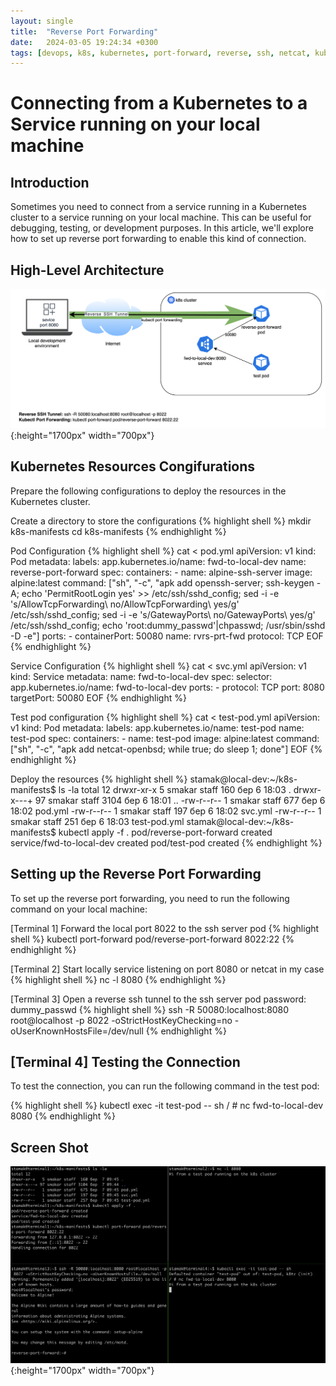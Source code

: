 ```yaml
---
layout: single
title:  "Reverse Port Forwarding"
date:   2024-03-05 19:24:34 +0300
tags: [devops, k8s, kubernetes, port-forward, reverse, ssh, netcat, kubectl, networking]
---
```


# Connecting from a Kubernetes to a Service running on your local machine

## Introduction
Sometimes you need to connect from a service running in a Kubernetes cluster to a service running on your local machine. This can be useful for debugging, testing, or development purposes. In this article, we'll explore how to set up reverse port forwarding to enable this kind of connection.

## High-Level Architecture

![Reverse Port Forwarding](/assets/RvrsPortFwd.png){:height="1700px" width="700px"}

## Kubernetes Resources Congifurations
Prepare the following configurations to deploy the resources in the Kubernetes cluster.

 Create a directory to store the configurations
{% highlight shell %}
mkdir k8s-manifests
cd k8s-manifests
{% endhighlight %}

 Pod Configuration
{% highlight shell %}
cat <<EOF > pod.yml
apiVersion: v1
kind: Pod
metadata:
  labels:
    app.kubernetes.io/name: fwd-to-local-dev
  name: reverse-port-forward
spec:
  containers:
    - name: alpine-ssh-server
      image: alpine:latest
      command: ["sh", "-c", "apk add openssh-server;
        ssh-keygen -A;
        echo 'PermitRootLogin yes' >> /etc/ssh/sshd_config;
        sed -i -e 's/AllowTcpForwarding\ no/AllowTcpForwarding\ yes/g' /etc/ssh/sshd_config;
        sed -i -e 's/GatewayPorts\ no/GatewayPorts\ yes/g' /etc/ssh/sshd_config;
        echo 'root:dummy_passwd'|chpasswd;
        /usr/sbin/sshd -D -e"]
      ports:
        - containerPort: 50080
          name: rvrs-prt-fwd
          protocol: TCP
EOF
{% endhighlight %}

 Service Configuration
{% highlight shell %}
cat <<EOF > svc.yml
apiVersion: v1
kind: Service
metadata:
  name: fwd-to-local-dev
spec:
  selector:
    app.kubernetes.io/name: fwd-to-local-dev
  ports:
    - protocol: TCP
      port: 8080
      targetPort: 50080
EOF
{% endhighlight %}

 Test pod configuration
{% highlight shell %}
cat <<EOF > test-pod.yml
apiVersion: v1
kind: Pod
metadata:
  labels:
    app.kubernetes.io/name: test-pod
  name: test-pod
spec:
  containers:
    - name: test-pod
      image: alpine:latest
      command: ["sh", "-c", "apk add netcat-openbsd; while true; do sleep 1; done"]
EOF
{% endhighlight %}

 Deploy the resources
{% highlight shell %}
stamak@local-dev:~/k8s-manifests$ ls -la
total 12
drwxr-xr-x   5 smakar staff  160 бер  6 18:03 .
drwxr-x---+ 97 smakar staff 3104 бер  6 18:01 ..
-rw-r--r--   1 smakar staff  677 бер  6 18:02 pod.yml
-rw-r--r--   1 smakar staff  197 бер  6 18:02 svc.yml
-rw-r--r--   1 smakar staff  251 бер  6 18:03 test-pod.yml
stamak@local-dev:~/k8s-manifests$ kubectl apply -f .
pod/reverse-port-forward created
service/fwd-to-local-dev created
pod/test-pod created
{% endhighlight %}

## Setting up the Reverse Port Forwarding
To set up the reverse port forwarding, you need to run the following command on your local machine:

 [Terminal 1] Forward the local port 8022 to the ssh server pod
{% highlight shell %}
kubectl port-forward pod/reverse-port-forward 8022:22
{% endhighlight %}

 [Terminal 2] Start locally service listening on port 8080 or netcat in my case
{% highlight shell %}
nc -l 8080
{% endhighlight %}

 [Terminal 3] Open a reverse ssh tunnel to the ssh server pod
password: dummy_passwd
{% highlight shell %}
ssh -R 50080:localhost:8080 root@localhost -p 8022 -oStrictHostKeyChecking=no -oUserKnownHostsFile=/dev/null
{% endhighlight %}

## [Terminal 4] Testing the Connection
To test the connection, you can run the following command in the test pod:

{% highlight shell %}
kubectl exec -it test-pod -- sh
/ # nc fwd-to-local-dev 8080
{% endhighlight %}

## Screen Shot
![ScreenShot](/assets/RvrsPortFwdScreen.png){:height="1700px" width="700px"}
